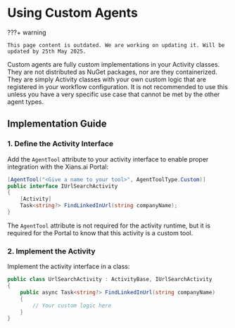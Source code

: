 # Using Custom Agents

???+ warning

    This page content is outdated. We are working on updating it. Will be updated by 25th May 2025.

Custom agents are fully custom implementations in your Activity classes. They are not distributed as NuGet packages, nor are they containerized. They are simply Activity classes with your own custom logic that are registered in your workflow configuration. It is not recommended to use this unless you have a very specific use case that cannot be met by the other agent types.

## Implementation Guide

### 1. Define the Activity Interface

Add the `AgentTool` attribute to your activity interface to enable proper integration with the Xians.ai Portal:

```csharp
[AgentTool("<Give a name to your tool>", AgentToolType.Custom)]
public interface IUrlSearchActivity
{
    [Activity]
    Task<string?> FindLinkedInUrl(string companyName);  
}
```

The `AgentTool` attribute is not required for the activity runtime, but it is required for the Portal to know that this activity is a custom tool.

### 2. Implement the Activity

Implement the activity interface in a class:

```csharp
public class UrlSearchActivity : ActivityBase, IUrlSearchActivity
{
    public async Task<string?> FindLinkedInUrl(string companyName)
    {
        // Your custom logic here
    }
}
```
